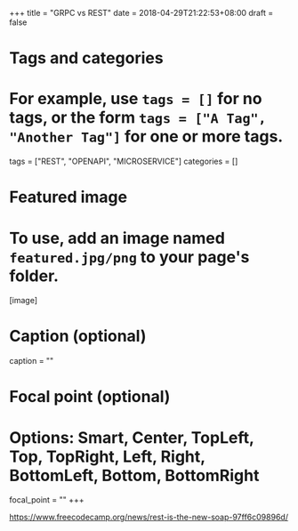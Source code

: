 +++
title = "GRPC vs REST"
date = 2018-04-29T21:22:53+08:00
draft = false

# Tags and categories
# For example, use `tags = []` for no tags, or the form `tags = ["A Tag", "Another Tag"]` for one or more tags.
tags = ["REST", "OPENAPI", "MICROSERVICE"]
categories = []

# Featured image
# To use, add an image named `featured.jpg/png` to your page's folder. 
[image]
  # Caption (optional)
  caption = ""

  # Focal point (optional)
  # Options: Smart, Center, TopLeft, Top, TopRight, Left, Right, BottomLeft, Bottom, BottomRight
  focal_point = ""
+++



https://www.freecodecamp.org/news/rest-is-the-new-soap-97ff6c09896d/